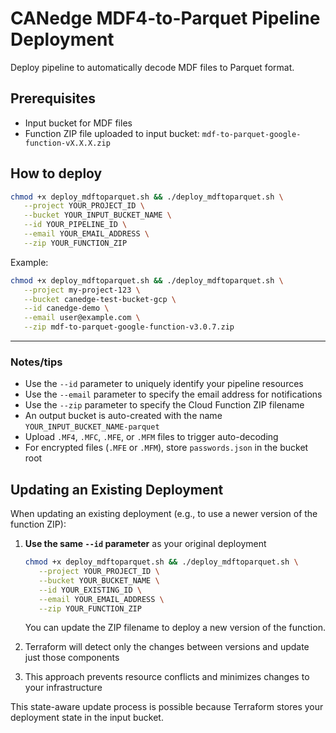# CANedge MDF4-to-Parquet Pipeline Deployment

Deploy pipeline to automatically decode MDF files to Parquet format.

## Prerequisites

- Input bucket for MDF files
- Function ZIP file uploaded to input bucket: `mdf-to-parquet-google-function-vX.X.X.zip`

## How to deploy

```bash
chmod +x deploy_mdftoparquet.sh && ./deploy_mdftoparquet.sh \
   --project YOUR_PROJECT_ID \
   --bucket YOUR_INPUT_BUCKET_NAME \
   --id YOUR_PIPELINE_ID \
   --email YOUR_EMAIL_ADDRESS \
   --zip YOUR_FUNCTION_ZIP
```

Example:
```bash
chmod +x deploy_mdftoparquet.sh && ./deploy_mdftoparquet.sh \
   --project my-project-123 \
   --bucket canedge-test-bucket-gcp \
   --id canedge-demo \
   --email user@example.com \
   --zip mdf-to-parquet-google-function-v3.0.7.zip
```

---------

### Notes/tips

- Use the `--id` parameter to uniquely identify your pipeline resources
- Use the `--email` parameter to specify the email address for notifications
- Use the `--zip` parameter to specify the Cloud Function ZIP filename
- An output bucket is auto-created with the name `YOUR_INPUT_BUCKET_NAME-parquet`
- Upload `.MF4`, `.MFC`, `.MFE`, or `.MFM` files to trigger auto-decoding
- For encrypted files (`.MFE` or `.MFM`), store `passwords.json` in the bucket root


## Updating an Existing Deployment

When updating an existing deployment (e.g., to use a newer version of the function ZIP):

1. **Use the same `--id` parameter** as your original deployment
   ```bash
   chmod +x deploy_mdftoparquet.sh && ./deploy_mdftoparquet.sh \
      --project YOUR_PROJECT_ID \
      --bucket YOUR_BUCKET_NAME \
      --id YOUR_EXISTING_ID \
      --email YOUR_EMAIL_ADDRESS \
      --zip YOUR_FUNCTION_ZIP
   ```
   
   You can update the ZIP filename to deploy a new version of the function.

2. Terraform will detect only the changes between versions and update just those components

3. This approach prevents resource conflicts and minimizes changes to your infrastructure

This state-aware update process is possible because Terraform stores your deployment state in the input bucket.
